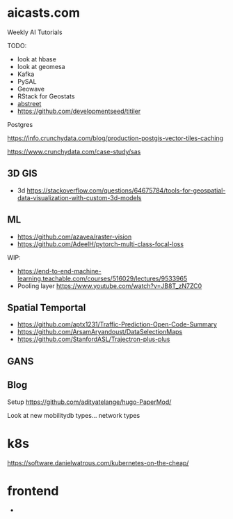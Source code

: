 # aicasts.com

Weekly AI Tutorials

TODO:


- look at hbase
- look at geomesa
- Kafka
- PySAL
- Geowave
- RStack for Geostats
- [abstreet](https://github.com/dabreegster/abstreet/#ab-street)
- https://github.com/developmentseed/titiler

Postgres

https://info.crunchydata.com/blog/production-postgis-vector-tiles-caching

https://www.crunchydata.com/case-study/sas

## 3D GIS


- 3d https://stackoverflow.com/questions/64675784/tools-for-geospatial-data-visualization-with-custom-3d-models

## ML

- https://github.com/azavea/raster-vision
- https://github.com/AdeelH/pytorch-multi-class-focal-loss

WIP:

- https://end-to-end-machine-learning.teachable.com/courses/516029/lectures/9533965
- Pooling layer https://www.youtube.com/watch?v=JB8T_zN7ZC0

## Spatial Temportal

- https://github.com/aptx1231/Traffic-Prediction-Open-Code-Summary
- https://github.com/ArsamAryandoust/DataSelectionMaps
- https://github.com/StanfordASL/Trajectron-plus-plus

## GANS


## Blog
Setup https://github.com/adityatelange/hugo-PaperMod/

Look at new mobilitydb types... network types


# k8s
https://software.danielwatrous.com/kubernetes-on-the-cheap/


# frontend

- 